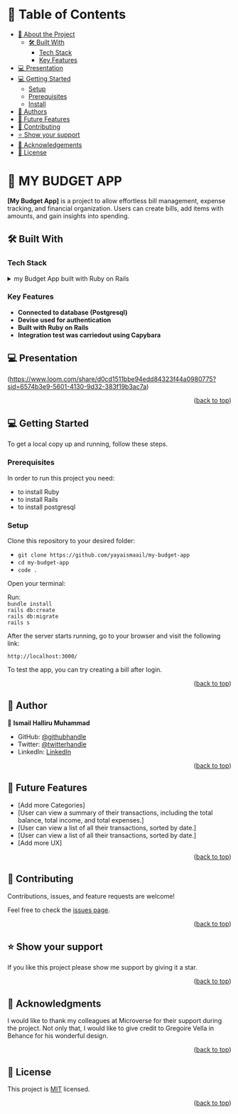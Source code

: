 <a name="readme-top"></a>

# 📗 Table of Contents

- [📖 About the Project](#about-project)
  - [🛠 Built With](#built-with)
    - [Tech Stack](#tech-stack)
    - [Key Features](#key-features)
- [💻 Presentation](#presentation)
- [💻 Getting Started](#getting-started)
  - [Setup](#setup)
  - [Prerequisites](#prerequisites)
  - [Install](#install)
- [👥 Authors](#authors)
- [🔭 Future Features](#future-features)
- [🤝 Contributing](#contributing)
- [⭐️ Show your support](#support)
- [🙏 Acknowledgements](#acknowledgements)
- [📝 License](#license)

# 📖 MY BUDGET APP <a name="about-project"></a>

**[My Budget App]** is a project to allow effortless bill management, expense tracking, and financial organization. Users can create bills, add items with amounts, and gain insights into spending.

## 🛠 Built With <a name="built-with"></a>

### Tech Stack <a name="tech-stack"></a>

<details>
<summary>my Budget App built with Ruby on Rails</summary>
  <ul>
    <li><a href="https://www.ruby-lang.org/en/">PostgreSQL</a></li>
  </ul>
</details>

### Key Features <a name="key-features"></a>

- **Connected to database (Postgresql)**
- **Devise used for authentication**
- **Built with Ruby on Rails**
- **Integration test was carriedout using Capybara**

## 💻 Presentation <a name="presentation"></a>
(https://www.loom.com/share/d0cd1511bbe94edd84323f44a0980775?sid=6574b3e9-5601-4130-9d32-383f19b3ac7a)

<p align="right">(<a href="#readme-top">back to top</a>)</p>

## 💻 Getting Started <a name="getting-started"></a>

To get a local copy up and running, follow these steps.

### Prerequisites

In order to run this project you need:

- to install Ruby
- to install Rails
- to install postgresql

### Setup

Clone this repository to your desired folder:

- `git clone https://github.com/yayaismaail/my-budget-app`
- `cd my-budget-app`
- `code .` <!-- If you are using VS Code -->

Open your terminal:

Run:<br>
`bundle install`<br>
`rails db:create`<br>
`rails db:migrate`<br>
`rails s`<br>

After the server starts running, go to your browser and visit the following link:

`http://localhost:3000/`

To test the app, you can try creating a bill after login.

<p align="right">(<a href="#readme-top">back to top</a>)</p>

## 👥 Author <a name="authors"></a>

👤 **Ismail Halliru Muhammad**

- GitHub: [@githubhandle](https://github.com/yayaismaail)
- Twitter: [@twitterhandle](https://mobile.twitter.com/IsmailhalliruM1)
- LinkedIn: [LinkedIn](https://www.linkedin.com/in/ismail-halliru-muhammad-2a8453127/)

<p align="right">(<a href="#readme-top">back to top</a>)</p>

## 🔭 Future Features <a name="future-features"></a>

- [Add more Categories]
- [User can view a summary of their transactions, including the total balance, total income, and total expenses.]
- [User can view a list of all their transactions, sorted by date.]
- [User can view a list of all their transactions, sorted by date.]
- [Add more UX]


<p align="right">(<a href="#readme-top">back to top</a>)</p>

## 🤝 Contributing <a name="contributing"></a>

Contributions, issues, and feature requests are welcome!

Feel free to check the [issues page](https://github.com/yayaismaail/my-budget-app/issues).

<p align="right">(<a href="#readme-top">back to top</a>)</p>

## ⭐️ Show your support <a name="support"></a>

If you like this project please show me support by giving it a star.

<p align="right">(<a href="#readme-top">back to top</a>)</p>

## 🙏 Acknowledgments <a name="acknowledgements"></a>

I would like to thank my colleagues at Microverse for their support during the project.
Not only that, I would like to give credit to Gregoire Vella in Behance for his wonderful design.

<p align="right">(<a href="#readme-top">back to top</a>)</p>

## 📝 License <a name="license"></a>

This project is [MIT](https://github.com/yayaismaail/my-budget-app/blob/development/LICENSE) licensed.

<p align="right">(<a href="#readme-top">back to top</a>)</p>
